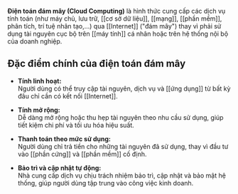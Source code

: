 **Điện toán đám mây (Cloud Computing)** là hình thức cung cấp các dịch vụ tính toán (như máy chủ, lưu trữ, [[cơ sở dữ liệu]], [[mạng]], [[phần mềm]], phân tích, trí tuệ nhân tạo,…) qua [[Internet]] ("đám mây") thay vì phải sử dụng tài nguyên cục bộ trên [[máy tính]] cá nhân hoặc trên hệ thống nội bộ của doanh nghiệp.

## **Đặc điểm chính của điện toán đám mây**

- **Tính linh hoạt:**  
    Người dùng có thể truy cập tài nguyên, dịch vụ và [[ứng dụng]] từ bất kỳ đâu chỉ cần có kết nối [[Internet]].
    
- **Tính mở rộng:**  
    Dễ dàng mở rộng hoặc thu hẹp tài nguyên theo nhu cầu sử dụng, giúp tiết kiệm chi phí và tối ưu hóa hiệu suất.
    
- **Thanh toán theo mức sử dụng:**  
    Người dùng chỉ trả tiền cho những tài nguyên đã sử dụng, thay vì đầu tư vào [[phần cứng]] và [[phần mềm]] cố định.
    
- **Bảo trì và cập nhật tự động:**  
    Nhà cung cấp dịch vụ chịu trách nhiệm bảo trì, cập nhật và bảo mật hệ thống, giúp người dùng tập trung vào công việc kinh doanh.